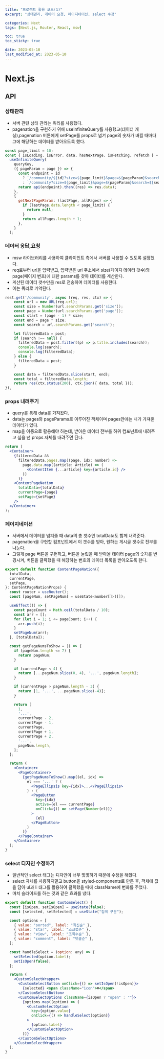 ```yaml
---
title: "프로젝트 활용 코드(1)"
excerpt: "상태관리, 데이터 요청, 페이지네이션, select 수정"

categories: Next
tags: [Next.js, Router, React, msw]

toc: true
toc_sticky: true

date: 2023-05-10
last_modified_at: 2023-05-10
---
```


# Next.js

## API

### 상태관리

- 서버 관련 상태 관리는 쿼리를 사용했다.
- pagenation을 구현하기 위해 useInfiniteQuery를 사용했고(데이터 캐싱),pagenation 버튼에게 setPage를 props로 넘겨 page의 숫자가 바뀔 때마다 그에 해당하는 데이터를 받아오도록 했다.

```jsx
const page_limit = 10;
const { isLoading, isError, data, hasNextPage, isFetching, refetch } =
  useInfiniteQuery(
    queryKey,
    ({ pageParam = page }) => {
      const endpoint = id
        ? `/community/${id}?size=${page_limit}&page=${pageParam}&search=${searchTitle}`
        : `/community?size=${page_limit}&page=${pageParam}&search=${searchTitle}`;
      return api(endpoint).then((res) => res.data);
    },
    {
      getNextPageParam: (lastPage, allPages) => {
        if (lastPage.data.length < page_limit) {
          return null;
        }
        return allPages.length + 1;
      },
    }
  );
```

### 데이터 응답,요청

- msw 라이브러리를 사용하여 클라이언트 측에서 서버를 사용할 수 있도록 설정했다.
- req로부터 url을 입력받고, 입력받은 url 주소에서 size(페이지 데이터 갯수)와 page(페이지 번호)에 대한 params를 찾아 데이터를 계산한다.
- 계산된 데이터 갯수만큼 res로 전송하여 데이터를 사용한다.
- 이는 쿼리로 기억된다.

```jsx
rest.get('/community', async (req, res, ctx) => {
    const url = new URL(req.url);
    const size = Number(url.searchParams.get('size'));
    const page = Number(url.searchParams.get('page'));
    const start = (page - 1) * size;
    const end = page * size;
    const search = url.searchParams.get('search');

    let filteredData = post;
    if (search !== null) {
      filteredData = post.filter((p) => p.title.includes(search));
      console.log(search);
      console.log(filteredData);
    } else {
      filteredData = post;
    }

    const data = filteredData.slice(start, end);
    const total = filteredData.length;
    return res(ctx.status(200), ctx.json({ data, total }));
}),
```

### props 내려주기

- query를 통해 data를 가져왔다.
- data는 pages와 pageParams로 이루어진 객체이며 pages안에는 내가 가져온 데이터가 있다.
- map을 이중으로 활용해야 하는데, 받아온 데이터 전부를 하위 컴포넌트에 내려주고 싶을 땐 props 자체를 내려주면 된다.

```jsx
return (
  <Container>
    {filteredData &&
      filteredData.pages.map((page, idx: number) =>
        page.data.map((article: Article) => (
          <ContentItem {...article} key={article.id} />
        ))
      )}
    <ContentPageNation
      totalData={totalData}
      currentPage={page}
      setPage={setPage}
    />
  </Container>
);
```

### 페이지네이션

- 서버에서 데이터를 넘겨줄 때 data의 총 갯수인 totalData도 함께 내려준다.
- pagenation을 구현할 컴포넌트에서 이 갯수를 받아, 원하는 게시글 갯수로 전부를 나눈다.
- 그렇게 page 버튼을 구현하고, 버튼을 눌렀을 때 받아올 데이터 page의 숫자를 변경시켜, 버튼을 클릭했을 때 해당하는 번호의 데이터 목록을 받아오도록 한다.

```jsx
export default function ContentPageNation({
  totalData,
  currentPage,
  setPage,
}: ContentPageNationProps) {
  const router = useRouter();
  const [pageNum, setPageNum] = useState<number[]>([]);

  useEffect(() => {
    const pageCount = Math.ceil(totalData / 10);
    const arr = [];
    for (let i = 1; i <= pageCount; i++) {
      arr.push(i);
    }
    setPageNum(arr);
  }, [totalData]);

  const getPageNumsToShow = () => {
    if (pageNum.length <= 7) {
      return pageNum;
    }

    if (currentPage < 4) {
      return [...pageNum.slice(0, 4), '...', pageNum.length];
    }

    if (currentPage > pageNum.length - 3) {
      return [1, '...', ...pageNum.slice(-4)];
    }

    return [
      1,
      '...',
      currentPage - 2,
      currentPage - 1,
      currentPage,
      currentPage + 1,
      currentPage + 2,
      '...',
      pageNum.length,
    ];
  };

  return (
    <Container>
      <PageContainer>
        {getPageNumsToShow().map((el, idx) =>
          el === '...' ? (
            <PageEllipsis key={idx}>...</PageEllipsis>
          ) : (
            <PageButton
              key={idx}
              active={el === currentPage}
              onClick={() => setPage(Number(el))}
            >
              {el}
            </PageButton>
          )
        )}
      </PageContainer>
    </Container>
  );
}
```

### select 디자인 수정하기

- 일반적인 select 태그는 디자인이 너무 밋밋하기 때문에 수정을 해줬다.
- select 자체를 사용하지말고 button을 styled-components로 만든 후, 객체에 값을 담아 ul과 li 태그를 활용하여 클릭했을 때에 className에 변화를 주었다.
- 마치 슬라이드를 하는 것과 같은 효과를 냈다.

```jsx
export default function CustomSelect() {
  const [isOpen, setIsOpen] = useState(false);
  const [selected, setSelected] = useState("검색 구분");

  const options = [
    { value: "sorted", label: "최신순" },
    { value: "star", label: "스크랩순" },
    { value: "view", label: "조회수순" },
    { value: "comment", label: "댓글순" },
  ];

  const handleSelect = (option: any) => {
    setSelected(option.label);
    setIsOpen(false);
  };

  return (
    <CustomSelectWrapper>
      <CustomSelectButton onClick={() => setIsOpen(!isOpen)}>
        {selected} <span className="icon">▼</span>
      </CustomSelectButton>
      <CustomSelectOptions className={isOpen ? "open" : ""}>
        {options.map((option) => (
          <CustomSelectOption
            key={option.value}
            onClick={() => handleSelect(option)}
          >
            {option.label}
          </CustomSelectOption>
        ))}
      </CustomSelectOptions>
    </CustomSelectWrapper>
  );
}
```
